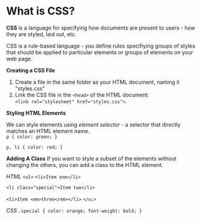 # What is CSS?

**CSS** is a language for specifying how documents are present to users - how they are styled, laid out, etc. 

CSS is a rule-based language - you define rules specifiying groups of styles that should be applied to particular elements or groups of elements on your web page.

**Creating a CSS File**

1. Create a file in the same folder as your HTML document, naming it "styles.css"
2. Link the CSS file in the `<head>` of the HTML document:  
`<link rel="stylesheet" href="styles.css">`.  

**Styling HTML Elements**

We can style elements using *element selector* - a selector that directly matches an HTML element name.  
`p { color: green; }`

`p, li { color: red; }`  

**Adding A Class** 
If you want to style a subset of the elements without changing the others, you can add a class to the HTML element. 

*HTML*
`<ul>`
  `<li>Item one</li>`

  `<li class="special">Item two</li>`

  `<li>Item <em>three</em></li>`
`</u;>`
 
 *CSS*
 `.special {
  color: orange;
  font-weight: bold;
}`

